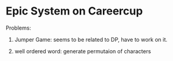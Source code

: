Epic System on Careercup
===

Problems:

1. Jumper Game: seems to be related to DP, have to work on it.

2. well ordered word: generate permutaion of characters